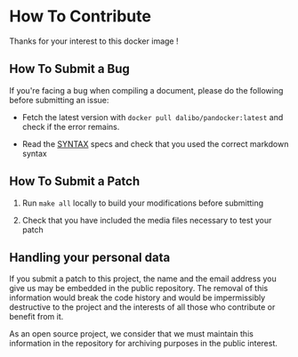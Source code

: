 # How To Contribute

Thanks for your interest to this docker image !


How To Submit a Bug
-------------------------------------------------------------------------------

If you're facing a bug when compiling a document, please do the following 
before submitting an issue:

* Fetch the latest version with ``docker pull dalibo/pandocker:latest``
  and check if the error remains.

* Read the [SYNTAX](SYNTAX.md) specs and check that you used the correct
  markdown syntax


How To Submit a Patch
------------------------------------------------------------------------------- 

1. Run `make all` locally to build your modifications before submitting

2. Check that you have included the media files necessary to test your patch


Handling your personal data 
-------------------------------------------------------------------------------

If you submit a patch to this project, the name and the email address you give
us may be embedded in the public repository. The removal of this information 
would break the code history and would be impermissibly destructive to the 
project and the interests of all those who contribute or benefit from it. 

As an open source project, we consider that we must maintain this information 
in the repository for archiving purposes in the public interest.


